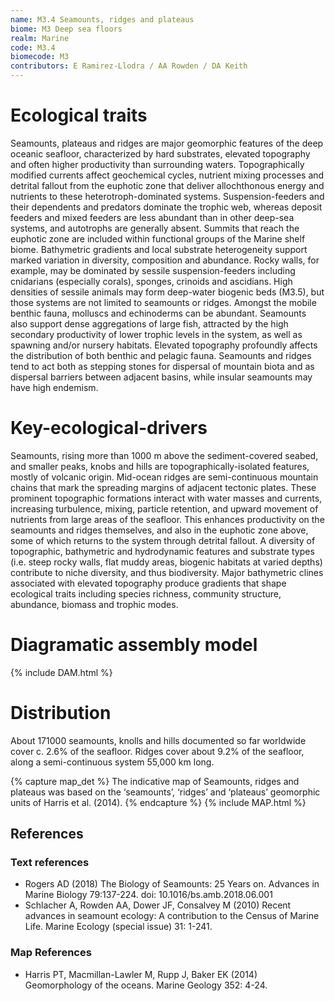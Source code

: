 ```yaml
---
name: M3.4 Seamounts, ridges and plateaus
biome: M3 Deep sea floors
realm: Marine
code: M3.4
biomecode: M3
contributors: E Ramirez-Llodra / AA Rowden / DA Keith
---
```


# Ecological traits

Seamounts, plateaus and ridges are major geomorphic features of the deep oceanic seafloor, characterized by hard substrates, elevated topography and often higher productivity than surrounding waters. Topographically modified currents affect geochemical cycles, nutrient mixing processes and detrital fallout from the euphotic zone that deliver allochthonous energy and nutrients to these heterotroph-dominated systems. Suspension-feeders and their dependents and predators dominate the trophic web, whereas deposit feeders and mixed feeders are less abundant than in other deep-sea systems, and autotrophs are generally absent. Summits that reach the euphotic zone are included within functional groups of the Marine shelf biome. Bathymetric gradients and local substrate heterogeneity support marked variation in diversity, composition and abundance. Rocky walls, for example, may be dominated by sessile suspension-feeders including cnidarians (especially corals), sponges, crinoids and ascidians. High densities of sessile animals may form deep-water biogenic beds (M3.5), but those systems are not limited to seamounts or ridges. Amongst the mobile benthic fauna, molluscs and echinoderms can be abundant. Seamounts also support dense aggregations of large fish, attracted by the high secondary productivity of lower trophic levels in the system, as well as spawning and/or nursery habitats. Elevated topography profoundly affects the distribution of both benthic and pelagic fauna. Seamounts and ridges tend to act both as stepping stones for dispersal of mountain biota and as dispersal barriers between adjacent basins, while insular seamounts may have high endemism.

# Key-ecological-drivers

Seamounts, rising more than 1000 m above the sediment-covered seabed, and smaller peaks, knobs and hills are topographically-isolated features, mostly of volcanic origin. Mid-ocean ridges are semi-continuous mountain chains that mark the spreading margins of adjacent tectonic plates. These prominent topographic formations interact with water masses and currents, increasing turbulence, mixing, particle retention, and upward movement of nutrients from large areas of the seafloor. This enhances productivity on the seamounts and ridges themselves, and also in the euphotic zone above, some of which returns to the system through detrital fallout. A diversity of topographic, bathymetric and hydrodynamic features and substrate types (i.e. steep rocky walls, flat muddy areas, biogenic habitats at varied depths) contribute to niche diversity, and thus biodiversity. Major bathymetric clines associated with elevated topography produce gradients that shape ecological traits including species richness, community structure, abundance, biomass and trophic modes.

# Diagramatic assembly model

{% include DAM.html %}

# Distribution

About 171000 seamounts, knolls and hills documented so far worldwide cover c. 2.6% of the seafloor. Ridges cover about 9.2% of the seafloor, along a semi-continuous system 55,000 km long.

{% capture map_det %} The indicative map of Seamounts, ridges and plateaus was based on the ‘seamounts’, ‘ridges’ and ‘plateaus’ geomorphic units of Harris et al. (2014). {% endcapture %}
{% include MAP.html %}

## References

### Text references

* Rogers AD (2018) The Biology of Seamounts: 25 Years on. Advances in Marine Biology 79:137-224. doi: 10.1016/bs.amb.2018.06.001
* Schlacher A, Rowden AA, Dower JF, Consalvey M (2010) Recent advances in seamount ecology: A contribution to the Census of Marine Life. Marine Ecology (special issue) 31: 1-241.

### Map References

* Harris PT, Macmillan-Lawler M, Rupp J, Baker EK (2014) Geomorphology of the oceans. Marine Geology 352: 4-24.
